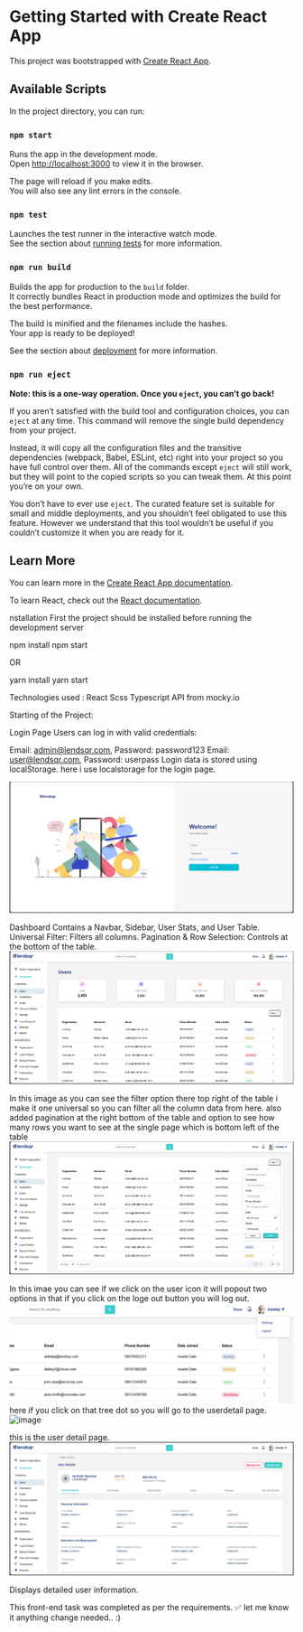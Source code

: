 # Getting Started with Create React App

This project was bootstrapped with [Create React App](https://github.com/facebook/create-react-app).

## Available Scripts

In the project directory, you can run:

### `npm start`

Runs the app in the development mode.\
Open [http://localhost:3000](http://localhost:3000) to view it in the browser.

The page will reload if you make edits.\
You will also see any lint errors in the console.

### `npm test`

Launches the test runner in the interactive watch mode.\
See the section about [running tests](https://facebook.github.io/create-react-app/docs/running-tests) for more information.

### `npm run build`

Builds the app for production to the `build` folder.\
It correctly bundles React in production mode and optimizes the build for the best performance.

The build is minified and the filenames include the hashes.\
Your app is ready to be deployed!

See the section about [deployment](https://facebook.github.io/create-react-app/docs/deployment) for more information.

### `npm run eject`

**Note: this is a one-way operation. Once you `eject`, you can’t go back!**

If you aren’t satisfied with the build tool and configuration choices, you can `eject` at any time. This command will remove the single build dependency from your project.

Instead, it will copy all the configuration files and the transitive dependencies (webpack, Babel, ESLint, etc) right into your project so you have full control over them. All of the commands except `eject` will still work, but they will point to the copied scripts so you can tweak them. At this point you’re on your own.

You don’t have to ever use `eject`. The curated feature set is suitable for small and middle deployments, and you shouldn’t feel obligated to use this feature. However we understand that this tool wouldn’t be useful if you couldn’t customize it when you are ready for it.

## Learn More

You can learn more in the [Create React App documentation](https://facebook.github.io/create-react-app/docs/getting-started).

To learn React, check out the [React documentation](https://reactjs.org/).

nstallation
First the project should be installed before running the development server

npm install
npm start

OR

yarn install
yarn start

Technologies used : 
React
Scss
Typescript
API from mocky.io




Starting of the Project:

Login Page
Users can log in with valid credentials:

Email: admin@lendsqr.com, Password: password123
Email: user@lendsqr.com, Password: userpass
Login data is stored using localStorage.
 here i use localstorage for the login page.

 
![alt text](image.png)

Dashboard
Contains a Navbar, Sidebar, User Stats, and User Table.
Universal Filter: Filters all columns.
Pagination & Row Selection: Controls at the bottom of the table.
![alt text](image-1.png)

In this image as you can see the filter option there top right of the table i make it one universal so you can filter all the column data from here.
also added pagination at the right bottom of the table and option to see how many rows you want to see at the single page which is bottom left of the table
![alt text](image-3.png)

In this imae you can see if we click on the user icon it will popout two options in that if you click on the loge out button you will log out.
![alt text](image-4.png)
here if you click on that tree dot so you will go to the userdetail page.
![image](https://github.com/user-attachments/assets/3c949ce6-d3e6-41af-911f-af0b284e5ede)

this is the user detail page.
![alt text](image-5.png)

Displays detailed user information.

This front-end task was completed as per the requirements. ✅
let me know it anything change needed.. :)
